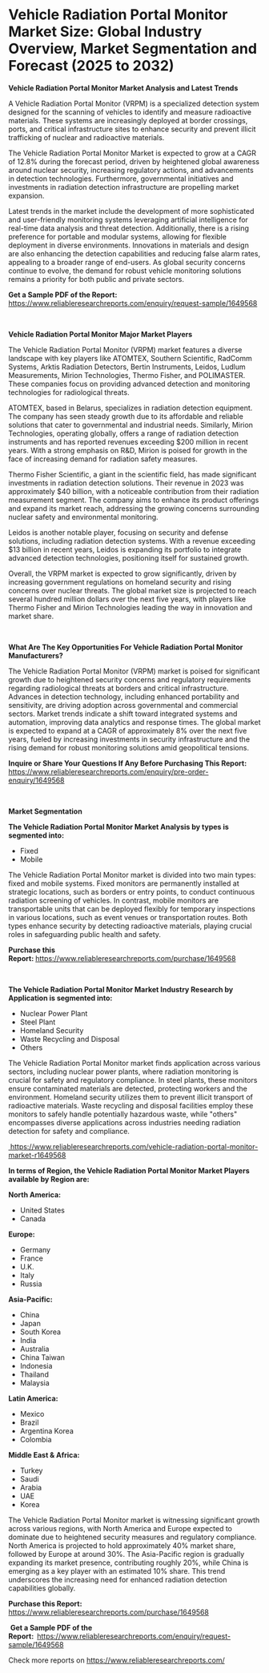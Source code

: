 <p><h1>Vehicle Radiation Portal Monitor Market Size: Global Industry Overview, Market Segmentation and Forecast (2025 to 2032)</h1></p><p><strong>Vehicle Radiation Portal Monitor Market Analysis and Latest Trends</strong></p>
<p><p>A Vehicle Radiation Portal Monitor (VRPM) is a specialized detection system designed for the scanning of vehicles to identify and measure radioactive materials. These systems are increasingly deployed at border crossings, ports, and critical infrastructure sites to enhance security and prevent illicit trafficking of nuclear and radioactive materials. </p><p>The Vehicle Radiation Portal Monitor Market is expected to grow at a CAGR of 12.8% during the forecast period, driven by heightened global awareness around nuclear security, increasing regulatory actions, and advancements in detection technologies. Furthermore, governmental initiatives and investments in radiation detection infrastructure are propelling market expansion. </p><p>Latest trends in the market include the development of more sophisticated and user-friendly monitoring systems leveraging artificial intelligence for real-time data analysis and threat detection. Additionally, there is a rising preference for portable and modular systems, allowing for flexible deployment in diverse environments. Innovations in materials and design are also enhancing the detection capabilities and reducing false alarm rates, appealing to a broader range of end-users. As global security concerns continue to evolve, the demand for robust vehicle monitoring solutions remains a priority for both public and private sectors.</p></p>
<p><strong>Get a Sample PDF of the Report:&nbsp;</strong> <a href="https://www.reliableresearchreports.com/enquiry/request-sample/1649568?utm_campaign=2208&utm_medium=2&utm_source=Github&utm_content=ia&utm_term=26032025&utm_id=vehicle-radiation-portal-monitor">https://www.reliableresearchreports.com/enquiry/request-sample/1649568</a></p>
<p>&nbsp;</p>
<p><strong>Vehicle Radiation Portal Monitor Major Market Players</strong></p>
<p><p>The Vehicle Radiation Portal Monitor (VRPM) market features a diverse landscape with key players like ATOMTEX, Southern Scientific, RadComm Systems, Arktis Radiation Detectors, Bertin Instruments, Leidos, Ludlum Measurements, Mirion Technologies, Thermo Fisher, and POLIMASTER. These companies focus on providing advanced detection and monitoring technologies for radiological threats.</p><p>ATOMTEX, based in Belarus, specializes in radiation detection equipment. The company has seen steady growth due to its affordable and reliable solutions that cater to governmental and industrial needs. Similarly, Mirion Technologies, operating globally, offers a range of radiation detection instruments and has reported revenues exceeding $200 million in recent years. With a strong emphasis on R&D, Mirion is poised for growth in the face of increasing demand for radiation safety measures.</p><p>Thermo Fisher Scientific, a giant in the scientific field, has made significant investments in radiation detection solutions. Their revenue in 2023 was approximately $40 billion, with a noticeable contribution from their radiation measurement segment. The company aims to enhance its product offerings and expand its market reach, addressing the growing concerns surrounding nuclear safety and environmental monitoring.</p><p>Leidos is another notable player, focusing on security and defense solutions, including radiation detection systems. With a revenue exceeding $13 billion in recent years, Leidos is expanding its portfolio to integrate advanced detection technologies, positioning itself for sustained growth.</p><p>Overall, the VRPM market is expected to grow significantly, driven by increasing government regulations on homeland security and rising concerns over nuclear threats. The global market size is projected to reach several hundred million dollars over the next five years, with players like Thermo Fisher and Mirion Technologies leading the way in innovation and market share.</p></p>
<p>&nbsp;</p>
<p><strong>What Are The Key Opportunities For Vehicle Radiation Portal Monitor Manufacturers?</strong></p>
<p><p>The Vehicle Radiation Portal Monitor (VRPM) market is poised for significant growth due to heightened security concerns and regulatory requirements regarding radiological threats at borders and critical infrastructure. Advances in detection technology, including enhanced portability and sensitivity, are driving adoption across governmental and commercial sectors. Market trends indicate a shift toward integrated systems and automation, improving data analytics and response times. The global market is expected to expand at a CAGR of approximately 8% over the next five years, fueled by increasing investments in security infrastructure and the rising demand for robust monitoring solutions amid geopolitical tensions.</p></p>
<p><strong>Inquire or Share Your Questions If Any Before Purchasing This Report:</strong> <a href="https://www.reliableresearchreports.com/enquiry/pre-order-enquiry/1649568?utm_campaign=2208&utm_medium=2&utm_source=Github&utm_content=ia&utm_term=26032025&utm_id=vehicle-radiation-portal-monitor">https://www.reliableresearchreports.com/enquiry/pre-order-enquiry/1649568</a></p>
<p>&nbsp;</p>
<p><strong>Market Segmentation</strong></p>
<p><strong>The Vehicle Radiation Portal Monitor Market Analysis by types is segmented into:</strong></p>
<p><ul><li>Fixed</li><li>Mobile</li></ul></p>
<p><p>The Vehicle Radiation Portal Monitor market is divided into two main types: fixed and mobile systems. Fixed monitors are permanently installed at strategic locations, such as borders or entry points, to conduct continuous radiation screening of vehicles. In contrast, mobile monitors are transportable units that can be deployed flexibly for temporary inspections in various locations, such as event venues or transportation routes. Both types enhance security by detecting radioactive materials, playing crucial roles in safeguarding public health and safety.</p></p>
<p><strong>Purchase this Report:&nbsp;</strong><a href="https://www.reliableresearchreports.com/purchase/1649568?utm_campaign=2208&utm_medium=2&utm_source=Github&utm_content=ia&utm_term=26032025&utm_id=vehicle-radiation-portal-monitor">https://www.reliableresearchreports.com/purchase/1649568</a></p>
<p>&nbsp;</p>
<p><strong>The Vehicle Radiation Portal Monitor Market Industry Research by Application is segmented into:</strong></p>
<p><ul><li>Nuclear Power Plant</li><li>Steel Plant</li><li>Homeland Security</li><li>Waste Recycling and Disposal</li><li>Others</li></ul></p>
<p><p>The Vehicle Radiation Portal Monitor market finds application across various sectors, including nuclear power plants, where radiation monitoring is crucial for safety and regulatory compliance. In steel plants, these monitors ensure contaminated materials are detected, protecting workers and the environment. Homeland security utilizes them to prevent illicit transport of radioactive materials. Waste recycling and disposal facilities employ these monitors to safely handle potentially hazardous waste, while "others" encompasses diverse applications across industries needing radiation detection for safety and compliance.</p></p>
<p><a href="https://www.reliableresearchreports.com/vehicle-radiation-portal-monitor-market-r1649568?utm_campaign=2208&utm_medium=2&utm_source=Github&utm_content=ia&utm_term=26032025&utm_id=vehicle-radiation-portal-monitor">&nbsp;https://www.reliableresearchreports.com/vehicle-radiation-portal-monitor-market-r1649568</a></p>
<p><strong>In terms of Region, the Vehicle Radiation Portal Monitor Market Players available by Region are:</strong></p>
<p>
    <p> <strong> North America: </strong>
        <ul>
            <li>United States</li>
            <li>Canada</li>
        </ul>
        </p> 
    <p> <strong> Europe: </strong>
        <ul>
            <li>Germany</li>
            <li>France</li>
            <li>U.K.</li>
            <li>Italy</li>
            <li>Russia</li>
        </ul>
        </p> 
    <p> <strong> Asia-Pacific: </strong>
        <ul>
            <li>China</li>
            <li>Japan</li>
            <li>South Korea</li>
            <li>India</li>
            <li>Australia</li>
            <li>China Taiwan</li>
            <li>Indonesia</li>
            <li>Thailand</li>
            <li>Malaysia</li>
        </ul>
        </p> 
    <p> <strong> Latin America: </strong>
        <ul>
            <li>Mexico</li>
            <li>Brazil</li>
            <li>Argentina Korea</li>
            <li>Colombia</li>
        </ul>
        </p> 
    <p> <strong> Middle East & Africa: </strong>
        <ul>
            <li>Turkey</li>
            <li>Saudi</li>
            <li>Arabia</li>
            <li>UAE</li>
            <li>Korea</li>
        </ul>
    </p>
    </p>
<p><p>The Vehicle Radiation Portal Monitor market is witnessing significant growth across various regions, with North America and Europe expected to dominate due to heightened security measures and regulatory compliance. North America is projected to hold approximately 40% market share, followed by Europe at around 30%. The Asia-Pacific region is gradually expanding its market presence, contributing roughly 20%, while China is emerging as a key player with an estimated 10% share. This trend underscores the increasing need for enhanced radiation detection capabilities globally.</p></p>
<p><strong>Purchase this Report: </strong><a href="https://www.reliableresearchreports.com/purchase/1649568?utm_campaign=2208&utm_medium=2&utm_source=Github&utm_content=ia&utm_term=26032025&utm_id=vehicle-radiation-portal-monitor">https://www.reliableresearchreports.com/purchase/1649568</a></p>
<p>&nbsp;<strong>Get a Sample PDF of the Report:&nbsp;&nbsp;</strong><a href="https://www.reliableresearchreports.com/enquiry/request-sample/1649568?utm_campaign=2208&utm_medium=2&utm_source=Github&utm_content=ia&utm_term=26032025&utm_id=vehicle-radiation-portal-monitor">https://www.reliableresearchreports.com/enquiry/request-sample/1649568</a></p>
<p><strong></strong></p>
<p>Check more reports on <a href="https://www.reliableresearchreports.com/?utm_campaign=2208&utm_medium=2&utm_source=Github&utm_content=ia&utm_term=26032025&utm_id=vehicle-radiation-portal-monitor">https://www.reliableresearchreports.com/</a></p>